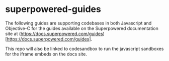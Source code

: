 # superpowered-guides

The following guides are supporting codebases in both Javascript and Objective-C for the guides available on the Superpowered documentation site at (https://docs.superpowered.com/guides)[https://docs.superpowered.com/guides]. 

This repo will also be linked to codesandbox to run the javascript sandboxes for the iframe embeds on the docs site.
